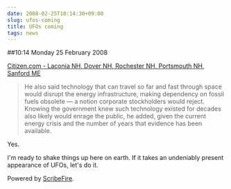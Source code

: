 ```yaml
---
date: 2008-02-25T10:14:30+09:00
slug: ufos-coming
title: UFOs coming
tags: news
---
```


##10:14 Monday 25 February 2008

  
[Citizen.com - Laconia NH, Dover NH, Rochester NH, Portsmouth NH, Sanford ME](http://www.citizen.com/apps/pbcs.dll/article?AID=/20080224/GJNEWS02/12852046/-1/CITNEWS)   




> He also said technology that can travel so far and fast through space would disrupt the energy infrastructure, making dependency on fossil fuels obsolete — a notion corporate stockholders would reject. Knowing the government knew such technology existed for decades also likely would enrage the public, he added, given the current energy crisis and the number of years that evidence has been available.





Yes.





I'm ready to shake things up here on earth.  If it takes an undeniably present appearance of UFOs, let's do it.





Powered by [ScribeFire](http://scribefire.com/).
